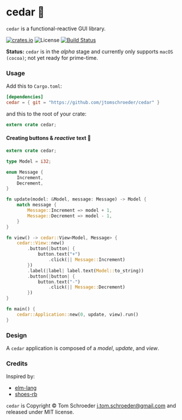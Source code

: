 
# cedar :evergreen_tree:

`cedar` is a functional-reactive GUI library.

[![crates.io](https://img.shields.io/crates/v/cedar.svg)](https://crates.io/crates/cedar)
![License](https://img.shields.io/crates/l/cedar.svg)
[![Build Status](https://travis-ci.org/jtomschroeder/cedar.svg?branch=master)](https://travis-ci.org/jtomschroeder/cedar)

**Status:** `cedar` is in the *alpha* stage and currently only supports `macOS (cocoa)`; not yet ready for prime-time.

### Usage

Add this to `Cargo.toml`:

```toml
[dependencies]
cedar = { git = "https://github.com/jtomschroeder/cedar" }
```

and this to the root of your crate:

```rust
extern crate cedar;
```

#### Creating buttons & *reactive* text :rocket:

```rust
extern crate cedar;

type Model = i32;

enum Message {
    Increment,
    Decrement,
}

fn update(model: &Model, message: Message) -> Model {
    match message {
        Message::Increment => model + 1,
        Message::Decrement => model - 1,
    }
}

fn view() -> cedar::View<Model, Message> {
    cedar::View::new()
        .button(|button| {
            button.text("+")
                .click(|| Message::Increment)
        })
        .label(|label| label.text(Model::to_string))
        .button(|button| {
            button.text("-")
                .click(|| Message::Decrement)
        })
}

fn main() {
    cedar::Application::new(0, update, view).run()
}
```

### Design

A `cedar` application is composed of a *model*, *update*, and *view*.

### Credits

Inspired by:
- [elm-lang](http://elm-lang.org)
- [shoes-rb](http://shoesrb.com)

`cedar` is Copyright © Tom Schroeder <j.tom.schroeder@gmail.com> and released under MIT license.
